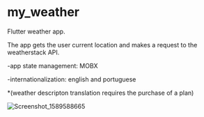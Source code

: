 # my_weather

Flutter weather app.

The app gets the user current location and makes a request to the weatherstack API.

-app state management: MOBX

-internationalization: english and portuguese

\*(weather descripton translation requires the purchase of a plan)

![Screenshot_1589588665](https://user-images.githubusercontent.com/20539985/82105677-faab3e00-96f2-11ea-9872-8d6858d7bc4f.png)
